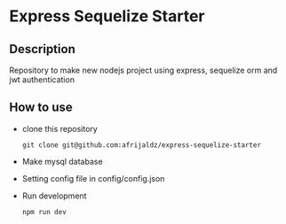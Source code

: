# Express Sequelize Starter

## Description

Repository to make new nodejs project using express, sequelize orm and jwt authentication

## How to use

- clone this repository 

  `git clone git@github.com:afrijaldz/express-sequelize-starter`

- Make mysql database

- Setting config file in config/config.json

- Run development

  `npm run dev`
